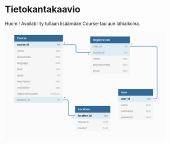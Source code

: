 # Tietokantakaavio

Huom.! Availability tullaan lisäämään Course-tauluun lähiaikoina.

![](dbdiagram_updated.png)

